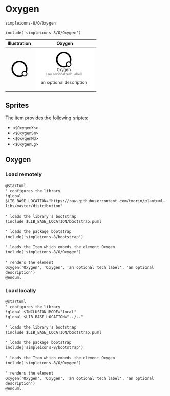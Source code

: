 # Oxygen


```text
simpleicons-8/O/Oxygen
```

```text
include('simpleicons-8/O/Oxygen')
```



| Illustration | Oxygen |
| :---: | :---: |
| ![illustration for Illustration](../../simpleicons-8/O/Oxygen.png) | ![illustration for Oxygen](../../simpleicons-8/O/Oxygen.Local.png) |



## Sprites
The item provides the following sriptes:

- `<$OxygenXs>`
- `<$OxygenSm>`
- `<$OxygenMd>`
- `<$OxygenLg>`





## Oxygen

### Load remotely
```plantuml
@startuml
' configures the library
!global $LIB_BASE_LOCATION="https://raw.githubusercontent.com/tmorin/plantuml-libs/master/distribution"

' loads the library's bootstrap
!include $LIB_BASE_LOCATION/bootstrap.puml

' loads the package bootstrap
include('simpleicons-8/bootstrap')

' loads the Item which embeds the element Oxygen
include('simpleicons-8/O/Oxygen')

' renders the element
Oxygen('Oxygen', 'Oxygen', 'an optional tech label', 'an optional description')
@enduml
```

### Load locally
```plantuml
@startuml
' configures the library
!global $INCLUSION_MODE="local"
!global $LIB_BASE_LOCATION="../.."

' loads the library's bootstrap
!include $LIB_BASE_LOCATION/bootstrap.puml

' loads the package bootstrap
include('simpleicons-8/bootstrap')

' loads the Item which embeds the element Oxygen
include('simpleicons-8/O/Oxygen')

' renders the element
Oxygen('Oxygen', 'Oxygen', 'an optional tech label', 'an optional description')
@enduml
```

